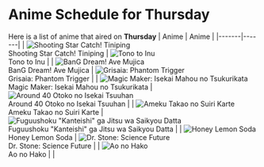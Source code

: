 # Anime Schedule for Thursday
Here is a list of anime that aired on **Thursday** 
| Anime | Anime |
|-------|-------|
| ![Shooting Star Catch! Tiniping](https://cdn.myanimelist.net/images/anime/1583/145688.webp)<br>Shooting Star Catch! Tiniping | ![Tono to Inu](https://cdn.myanimelist.net/images/anime/1614/147192.webp)<br>Tono to Inu |
| ![BanG Dream! Ave Mujica](https://cdn.myanimelist.net/images/anime/1181/148235.webp)<br>BanG Dream! Ave Mujica | ![Grisaia: Phantom Trigger](https://cdn.myanimelist.net/images/anime/1319/142188.webp)<br>Grisaia: Phantom Trigger |
| ![Magic Maker: Isekai Mahou no Tsukurikata](https://cdn.myanimelist.net/images/anime/1802/146725.webp)<br>Magic Maker: Isekai Mahou no Tsukurikata | ![Around 40 Otoko no Isekai Tsuuhan](https://cdn.myanimelist.net/images/anime/1887/146512.webp)<br>Around 40 Otoko no Isekai Tsuuhan |
| ![Ameku Takao no Suiri Karte](https://cdn.myanimelist.net/images/anime/1096/147327.webp)<br>Ameku Takao no Suiri Karte | ![Fuguushoku "Kanteishi" ga Jitsu wa Saikyou Datta](https://cdn.myanimelist.net/images/anime/1683/146293.webp)<br>Fuguushoku "Kanteishi" ga Jitsu wa Saikyou Datta |
| ![Honey Lemon Soda](https://cdn.myanimelist.net/images/anime/1382/144602.webp)<br>Honey Lemon Soda | ![Dr. Stone: Science Future](https://cdn.myanimelist.net/images/anime/1403/146479.webp)<br>Dr. Stone: Science Future |
| ![Ao no Hako](https://cdn.myanimelist.net/images/anime/1496/147108.webp)<br>Ao no Hako |  |
